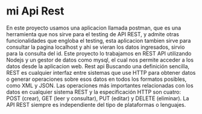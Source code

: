 # mi Api Rest
En este proyecto usamos una aplicacion llamada postman, que es una herramienta que nos sirve para el testing de API REST, y admite otras funcionalidades que engloba el testing, esta aplicacion tambien sirve para consultar la pagina localhost y ahi se vieran los datos ingresados, sirvio para la consulta del id. 
Este proyecto lo trabajamos en REST API utilizando Nodejs y un gestor de  datos como mysql, el cual nos permite acceder a los datos desde la aplicacion web.
Rest api
Buscando una definición sencilla, REST es cualquier interfaz entre sistemas que use HTTP para obtener datos o generar operaciones sobre esos datos en todos los formatos posibles, como XML y JSON.
Las operaciones más importantes relacionadas con los datos en cualquier sistema REST y la especificación HTTP son cuatro: POST (crear), GET (leer y consultar), PUT (editar) y DELETE (eliminar).
La API REST siempre es independiente del tipo de plataformas o lenguajes.

